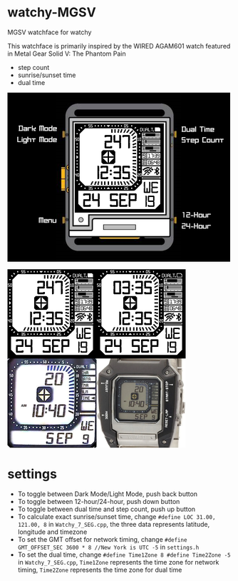 # watchy-MGSV

MGSV watchface for watchy

This watchface is primarily inspired by the WIRED AGAM601 watch featured in Metal Gear Solid V: The Phantom Pain

* step count
* sunrise/sunset time
* dual time

![picture](/assets/pic.png)

![picture](./assets/pic5.png)

# settings

* To toggle between Dark Mode/Light Mode, push back button
* To toggle between 12-hour/24-hour, push down button
* To toggle between dual time and step count, push up button
* To calculate exact sunrise/sunset time, change `#define LOC 31.00, 121.00, 8` in `Watchy_7_SEG.cpp`, the three data represents latitude, longitude and timezone
* To set the GMT offset for network timing, change `#define GMT_OFFSET_SEC 3600 * 8 //New York is UTC -5` in `settings.h`
* To set the dual time, change `#define Time1Zone 8 #define Time2Zone -5` in `Watchy_7_SEG.cpp`, `Time1Zone` represents the time zone for network timing, `Time2Zone` represents the time zone for dual time